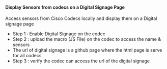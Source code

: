 <h4 dir="auto">
  <strong>Display Sensors from codecs on a Digital Signage Page</strong>
</h4>
<p dir="auto">
  Access sensors from Cisco Codecs locally and display them on a Digital signage
  page
</p>
<ul>
  <li dir="auto">Step 1 : Enable Digital Signage on the codec</li>
  <li dir="auto">
    Step 2 : upload the macro (JS File) on the codec to access the name &amp;
    sensors
  </li>
  <li dir="auto">
    The url of digital signage is a github page where the html page is serve for
    all codecs
  </li>
  <li dir="auto">
    Step 3 : verify the codec can access the url of the digital signage
  </li>
</ul>
